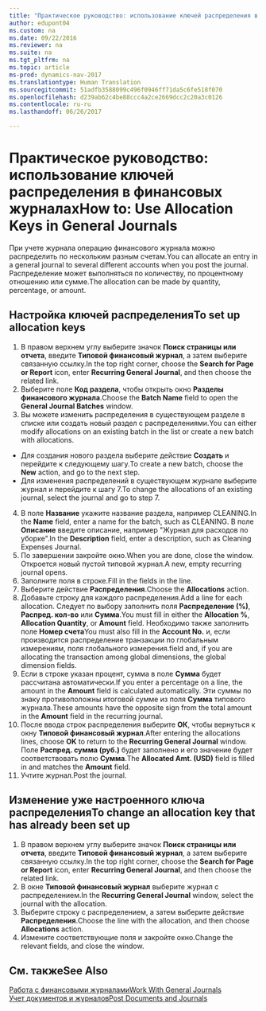```yaml
---
title: "Практическое руководство: использование ключей распределения в финансовых журналах"
author: edupont04
ms.custom: na
ms.date: 09/22/2016
ms.reviewer: na
ms.suite: na
ms.tgt_pltfrm: na
ms.topic: article
ms-prod: dynamics-nav-2017
ms.translationtype: Human Translation
ms.sourcegitcommit: 51adfb3588099c496f0946ff71da5c6fe518f070
ms.openlocfilehash: d239ab62c4be88ccc4a2ce2669dcc2c20a3c0126
ms.contentlocale: ru-ru
ms.lasthandoff: 06/26/2017

---
```


#  <a name="how-to-use-allocation-keys-in-general-journals"></a><span data-ttu-id="e0e28-102">Практическое руководство: использование ключей распределения в финансовых журналах</span><span class="sxs-lookup"><span data-stu-id="e0e28-102">How to: Use Allocation Keys in General Journals</span></span>
<span data-ttu-id="e0e28-103">При учете журнала операцию финансового журнала можно распределить по нескольким разным счетам.</span><span class="sxs-lookup"><span data-stu-id="e0e28-103">You can allocate an entry in a general journal to several different accounts when you post the journal.</span></span> <span data-ttu-id="e0e28-104">Распределение может выполняться по количеству, по процентному отношению или сумме.</span><span class="sxs-lookup"><span data-stu-id="e0e28-104">The allocation can be made by quantity, percentage, or amount.</span></span>

## <a name="to-set-up-allocation-keys"></a><span data-ttu-id="e0e28-105">Настройка ключей распределения</span><span class="sxs-lookup"><span data-stu-id="e0e28-105">To set up allocation keys</span></span> 
1. <span data-ttu-id="e0e28-106">В правом верхнем углу выберите значок **Поиск страницы или отчета**, введите **Типовой финансовый журнал**, а затем выберите связанную ссылку.</span><span class="sxs-lookup"><span data-stu-id="e0e28-106">In the top right corner, choose the **Search for Page or Report** icon, enter **Recurring General Journal**, and then choose the related link.</span></span>
2. <span data-ttu-id="e0e28-107">Выберите поле **Код раздела**, чтобы открыть окно **Разделы финансового журнала**.</span><span class="sxs-lookup"><span data-stu-id="e0e28-107">Choose the **Batch Name** field to open the **General Journal Batches** window.</span></span>
3. <span data-ttu-id="e0e28-108">Вы можете изменить распределения в существующем разделе в списке или создать новый раздел с распределениями.</span><span class="sxs-lookup"><span data-stu-id="e0e28-108">You can either modify allocations on an existing batch in the list or create a new batch with allocations.</span></span>
  * <span data-ttu-id="e0e28-109">Для создания нового раздела выберите действие **Создать** и перейдите к следующему шагу.</span><span class="sxs-lookup"><span data-stu-id="e0e28-109">To create a new batch, choose the **New** action, and go to the next step.</span></span>
  * <span data-ttu-id="e0e28-110">Для изменения распределений в существующем журнале выберите журнал и перейдите к шагу 7.</span><span class="sxs-lookup"><span data-stu-id="e0e28-110">To change the allocations of an existing journal, select the journal and go to step 7.</span></span>    
4. <span data-ttu-id="e0e28-111">В поле **Название** укажите название раздела, например CLEANING.</span><span class="sxs-lookup"><span data-stu-id="e0e28-111">In the **Name** field, enter a name for the batch, such as CLEANING.</span></span> <span data-ttu-id="e0e28-112">В поле **Описание** введите описание, например "Журнал для расходов по уборке".</span><span class="sxs-lookup"><span data-stu-id="e0e28-112">In the **Description** field, enter a description, such as Cleaning Expenses Journal.</span></span>
5. <span data-ttu-id="e0e28-113">По завершении закройте окно.</span><span class="sxs-lookup"><span data-stu-id="e0e28-113">When you are done, close the window.</span></span> <span data-ttu-id="e0e28-114">Откроется новый пустой типовой журнал.</span><span class="sxs-lookup"><span data-stu-id="e0e28-114">A new, empty recurring journal opens.</span></span> 
6. <span data-ttu-id="e0e28-115">Заполните поля в строке.</span><span class="sxs-lookup"><span data-stu-id="e0e28-115">Fill in the fields in the line.</span></span>
7. <span data-ttu-id="e0e28-116">Выберите действие **Распределения**.</span><span class="sxs-lookup"><span data-stu-id="e0e28-116">Choose the **Allocations** action.</span></span> 
8. <span data-ttu-id="e0e28-117">Добавьте строку для каждого распределения.</span><span class="sxs-lookup"><span data-stu-id="e0e28-117">Add a line for each allocation.</span></span> <span data-ttu-id="e0e28-118">Следует по выбору заполнить поля **Распределение (%)**, **Распред. кол-во** или **Сумма**.</span><span class="sxs-lookup"><span data-stu-id="e0e28-118">You must fill in either the **Allocation %**, **Allocation Quantity**, or **Amount** field.</span></span> <span data-ttu-id="e0e28-119">Необходимо также заполнить поле **Номер счета**</span><span class="sxs-lookup"><span data-stu-id="e0e28-119">You must also fill in the **Account No.**</span></span> <span data-ttu-id="e0e28-120">и, если производится распределение транзакции по глобальным измерениям, поля глобального измерения.</span><span class="sxs-lookup"><span data-stu-id="e0e28-120">field and, if you are allocating the transaction among global dimensions, the global dimension fields.</span></span>
9. <span data-ttu-id="e0e28-121">Если в строке указан процент, сумма в поле **Сумма** будет рассчитана автоматически.</span><span class="sxs-lookup"><span data-stu-id="e0e28-121">If you enter a percentage on a line, the amount in the **Amount** field is calculated automatically.</span></span> <span data-ttu-id="e0e28-122">Эти суммы по знаку противоположны итоговой сумме из поля **Сумма** типового журнала.</span><span class="sxs-lookup"><span data-stu-id="e0e28-122">These amounts have the opposite sign from the total amount in the **Amount** field in the recurring journal.</span></span>
10. <span data-ttu-id="e0e28-123">После ввода строк распределения выберите **ОК**, чтобы вернуться к окну **Типовой финансовый журнал**.</span><span class="sxs-lookup"><span data-stu-id="e0e28-123">After entering the allocations lines, choose **OK** to return to the **Recurring General Journal** window.</span></span> <span data-ttu-id="e0e28-124">Поле **Распред. сумма (руб.)** будет заполнено и его значение будет соответствовать полю **Сумма**.</span><span class="sxs-lookup"><span data-stu-id="e0e28-124">The **Allocated Amt. (USD)** field is filled in and matches the **Amount** field.</span></span>
11. <span data-ttu-id="e0e28-125">Учтите журнал.</span><span class="sxs-lookup"><span data-stu-id="e0e28-125">Post the journal.</span></span>

## <a name="to-change-an-allocation-key-that-has-already-been-set-up"></a><span data-ttu-id="e0e28-126">Изменение уже настроенного ключа распределения</span><span class="sxs-lookup"><span data-stu-id="e0e28-126">To change an allocation key that has already been set up</span></span>
1. <span data-ttu-id="e0e28-127">В правом верхнем углу выберите значок **Поиск страницы или отчета**, введите **Типовой финансовый журнал**, а затем выберите связанную ссылку.</span><span class="sxs-lookup"><span data-stu-id="e0e28-127">In the top right corner, choose the **Search for Page or Report** icon, enter **Recurring General Journal**, and then choose the related link.</span></span>
2. <span data-ttu-id="e0e28-128">В окне **Типовой финансовый журнал** выберите журнал с распределением.</span><span class="sxs-lookup"><span data-stu-id="e0e28-128">In the **Recurring General Journal** window, select the journal with the allocation.</span></span>
3. <span data-ttu-id="e0e28-129">Выберите строку с распределением, а затем выберите действие **Распределения**.</span><span class="sxs-lookup"><span data-stu-id="e0e28-129">Choose the line with the allocation, and then choose **Allocations** action.</span></span>
4. <span data-ttu-id="e0e28-130">Измените соответствующие поля и закройте окно.</span><span class="sxs-lookup"><span data-stu-id="e0e28-130">Change the relevant fields, and close the window.</span></span>

## <a name="see-also"></a><span data-ttu-id="e0e28-131">См. также</span><span class="sxs-lookup"><span data-stu-id="e0e28-131">See Also</span></span>
[<span data-ttu-id="e0e28-132">Работа с финансовыми журналами</span><span class="sxs-lookup"><span data-stu-id="e0e28-132">Work With General Journals</span></span>](ui-work-general-journals.md)  
[<span data-ttu-id="e0e28-133">Учет документов и журналов</span><span class="sxs-lookup"><span data-stu-id="e0e28-133">Post Documents and Journals</span></span>](ui-post-documents-journals.md)




